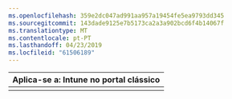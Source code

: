 ```yaml
---
ms.openlocfilehash: 359e2dc047ad991aa957a19454fe5ea9793dd345
ms.sourcegitcommit: 143dade9125e7b5173ca2a3a902bcd6f4b14067f
ms.translationtype: MT
ms.contentlocale: pt-PT
ms.lasthandoff: 04/23/2019
ms.locfileid: "61506189"
---
```

|                            Aplica-se a: Intune no portal clássico                            |
|------------------------------------------------------------------------------------------------|
|                                                                                                |

